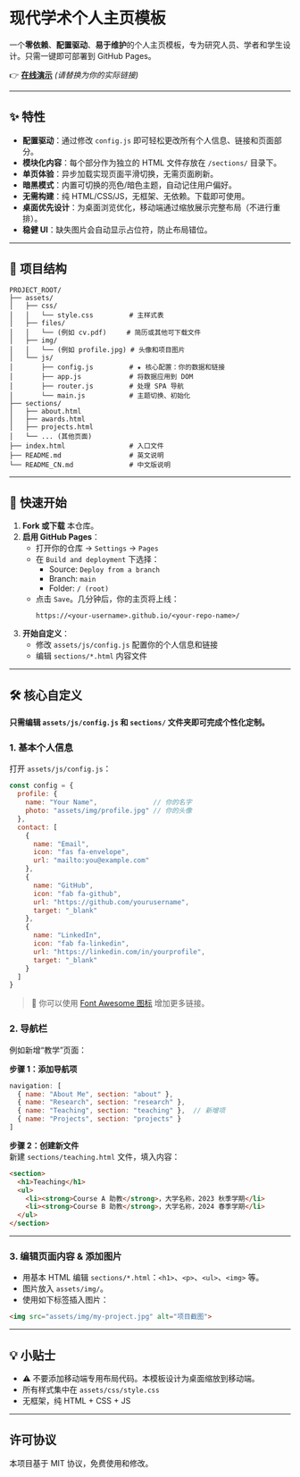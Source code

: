 
# 现代学术个人主页模板

一个**零依赖**、**配置驱动**、**易于维护**的个人主页模板，专为研究人员、学者和学生设计。只需一键即可部署到 GitHub Pages。

👉 **[在线演示](https://your-github-username.github.io/your-repo-name/)** _(请替换为你的实际链接)_

---

## ✨ 特性

- **配置驱动**：通过修改 `config.js` 即可轻松更改所有个人信息、链接和页面部分。
- **模块化内容**：每个部分作为独立的 HTML 文件存放在 `/sections/` 目录下。
- **单页体验**：异步加载实现页面平滑切换，无需页面刷新。
- **暗黑模式**：内置可切换的亮色/暗色主题，自动记住用户偏好。
- **无需构建**：纯 HTML/CSS/JS，无框架、无依赖。下载即可使用。
- **桌面优先设计**：为桌面浏览优化，移动端通过缩放展示完整布局（不进行重排）。
- **稳健 UI**：缺失图片会自动显示占位符，防止布局错位。

---

## 📁 项目结构

```
PROJECT_ROOT/
├── assets/
│   ├── css/
│   │   └── style.css         # 主样式表
│   ├── files/
│   │   └── (例如 cv.pdf)     # 简历或其他可下载文件
│   ├── img/
│   │   └── (例如 profile.jpg) # 头像和项目图片
│   └── js/
│       ├── config.js         # ★ 核心配置：你的数据和链接
│       ├── app.js            # 将数据应用到 DOM
│       ├── router.js         # 处理 SPA 导航
│       └── main.js           # 主题切换、初始化
├── sections/
│   ├── about.html
│   ├── awards.html
│   ├── projects.html
│   └── ... (其他页面)
├── index.html                # 入口文件
├── README.md                 # 英文说明
└── README_CN.md              # 中文版说明
```

---

## 🚀 快速开始

1. **Fork 或下载** 本仓库。
2. **启用 GitHub Pages**：
   - 打开你的仓库 → `Settings` → `Pages`
   - 在 `Build and deployment` 下选择：
     - Source: `Deploy from a branch`
     - Branch: `main`
     - Folder: `/ (root)`
   - 点击 `Save`。几分钟后，你的主页将上线：
     ```
     https://<your-username>.github.io/<your-repo-name>/
     ```
3. **开始自定义**：
   - 修改 `assets/js/config.js` 配置你的个人信息和链接
   - 编辑 `sections/*.html` 内容文件

---

## 🛠️ 核心自定义

**只需编辑 `assets/js/config.js` 和 `sections/` 文件夹即可完成个性化定制。**

### 1. 基本个人信息

打开 `assets/js/config.js`：

```js
const config = {
  profile: {
    name: "Your Name",              // 你的名字
    photo: "assets/img/profile.jpg" // 你的头像
  },
  contact: [
    {
      name: "Email",
      icon: "fas fa-envelope",
      url: "mailto:you@example.com"
    },
    {
      name: "GitHub",
      icon: "fab fa-github",
      url: "https://github.com/yourusername",
      target: "_blank"
    },
    {
      name: "LinkedIn",
      icon: "fab fa-linkedin",
      url: "https://linkedin.com/in/yourprofile",
      target: "_blank"
    }
  ]
}
```

> 🔧 你可以使用 [Font Awesome 图标](https://fontawesome.com/search?m=free) 增加更多链接。

### 2. 导航栏

例如新增“教学”页面：

**步骤 1：添加导航项**

```js
navigation: [
  { name: "About Me", section: "about" },
  { name: "Research", section: "research" },
  { name: "Teaching", section: "teaching" },  // 新增项
  { name: "Projects", section: "projects" }
]
```

**步骤 2：创建新文件**  
新建 `sections/teaching.html` 文件，填入内容：

```html
<section>
  <h1>Teaching</h1>
  <ul>
    <li><strong>Course A 助教</strong>，大学名称，2023 秋季学期</li>
    <li><strong>Course B 助教</strong>，大学名称，2024 春季学期</li>
  </ul>
</section>
```

---

### 3. 编辑页面内容 & 添加图片

- 用基本 HTML 编辑 `sections/*.html`：`<h1>`、`<p>`、`<ul>`、`<img>` 等。
- 图片放入 `assets/img/`。
- 使用如下标签插入图片：

```html
<img src="assets/img/my-project.jpg" alt="项目截图">
```

---

## 💡 小贴士

- ⚠️ 不要添加移动端专用布局代码。本模板设计为桌面缩放到移动端。
- 所有样式集中在 `assets/css/style.css`
- 无框架，纯 HTML + CSS + JS

---

## 许可协议

本项目基于 MIT 协议，免费使用和修改。
